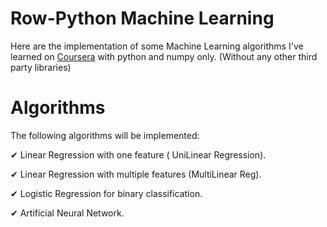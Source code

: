 # Row-Python Machine Learning
Here are the implementation of some Machine Learning algorithms I've learned on [ Coursera](https://www.coursera.com) with python and numpy only. (Without any other third party libraries)


# Algorithms 
The following algorithms will be implemented:

✔ Linear Regression with one feature ( UniLinear Regression).

✔ Linear Regression with multiple features (MultiLinear Reg).

✔ Logistic Regression for binary classification.

✔ Artificial Neural Network.
